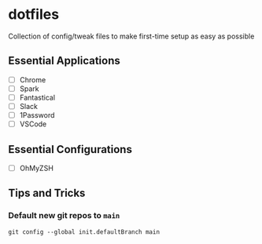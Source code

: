 # dotfiles
Collection of config/tweak files to make first-time setup as easy as possible

## Essential Applications

- [ ] Chrome
- [ ] Spark
- [ ] Fantastical
- [ ] Slack
- [ ] 1Password
- [ ] VSCode

## Essential Configurations

- [ ] OhMyZSH

## Tips and Tricks

### Default new git repos to `main`

`git config --global init.defaultBranch main`
